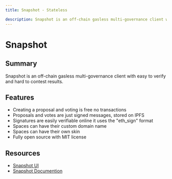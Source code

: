 ```yaml
---
title: Snapshot - Stateless

description: Snapshot is an off-chain gasless multi-governance client with easy to verify and hard to contest results.
---
```


# Snapshot

## Summary

Snapshot is an off-chain gasless multi-governance client with easy to verify and hard to contest results.

## Features

* Creating a proposal and voting is free no transactions
* Proposals and votes are just signed messages, stored on IPFS
* Signatures are easily verifiable online it uses the "eth_sign" format
* Spaces can have their custom domain name
* Spaces can have their own skin
* Fully open source with MIT license

## Resources
* [Snapshot UI](http://snapshot.page/)
* [Snapshot Documention](https://docs.snapshot.org/)

